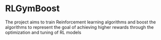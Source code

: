 # RLGymBoost
The project aims to train Reinforcement learning algorithms and boost the algorithms to represent the goal of achieving higher rewards through the optimization and tuning of RL models
